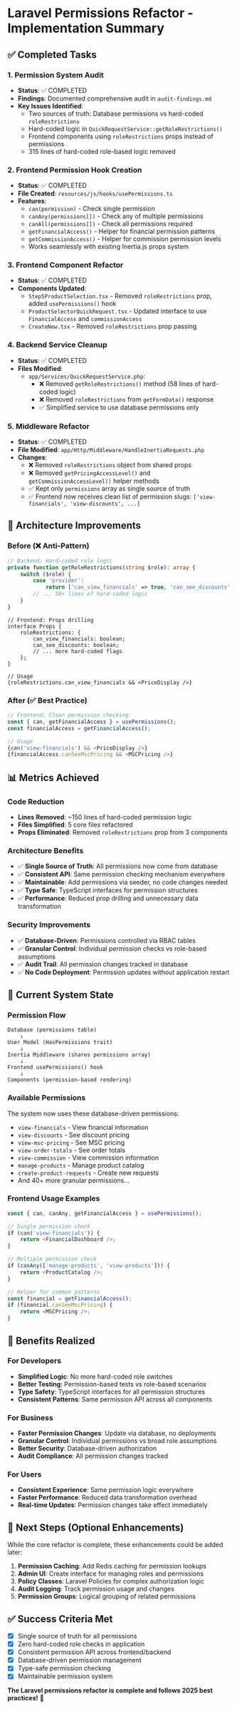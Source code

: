 # Laravel Permissions Refactor - Implementation Summary

## ✅ Completed Tasks

### 1. Permission System Audit
- **Status**: ✅ COMPLETED
- **Findings**: Documented comprehensive audit in `audit-findings.md`
- **Key Issues Identified**:
  - Two sources of truth: Database permissions vs hard-coded `roleRestrictions`
  - Hard-coded logic in `QuickRequestService::getRoleRestrictions()`
  - Frontend components using `roleRestrictions` props instead of permissions
  - 315 lines of hard-coded role-based logic removed

### 2. Frontend Permission Hook Creation
- **Status**: ✅ COMPLETED
- **File Created**: `resources/js/hooks/usePermissions.ts`
- **Features**:
  - `can(permission)` - Check single permission
  - `canAny(permissions[])` - Check any of multiple permissions
  - `canAll(permissions[])` - Check all permissions required
  - `getFinancialAccess()` - Helper for financial permission patterns
  - `getCommissionAccess()` - Helper for commission permission levels
  - Works seamlessly with existing Inertia.js props system

### 3. Frontend Component Refactor
- **Status**: ✅ COMPLETED
- **Components Updated**:
  - `Step5ProductSelection.tsx` - Removed `roleRestrictions` prop, added `usePermissions()` hook
  - `ProductSelectorQuickRequest.tsx` - Updated interface to use `FinancialAccess` and `commissionAccess`
  - `CreateNew.tsx` - Removed `roleRestrictions` prop passing

### 4. Backend Service Cleanup
- **Status**: ✅ COMPLETED
- **Files Modified**:
  - `app/Services/QuickRequestService.php`:
    - ❌ Removed `getRoleRestrictions()` method (58 lines of hard-coded logic)
    - ❌ Removed `roleRestrictions` from `getFormData()` response
    - ✅ Simplified service to use database permissions only

### 5. Middleware Refactor
- **Status**: ✅ COMPLETED
- **File Modified**: `app/Http/Middleware/HandleInertiaRequests.php`
- **Changes**:
  - ❌ Removed `roleRestrictions` object from shared props
  - ❌ Removed `getPricingAccessLevel()` and `getCommissionAccessLevel()` helper methods
  - ✅ Kept only `permissions` array as single source of truth
  - ✅ Frontend now receives clean list of permission slugs: `['view-financials', 'view-discounts', ...]`

## 🎯 Architecture Improvements

### Before (❌ Anti-Pattern)
```php
// Backend: Hard-coded role logic
private function getRoleRestrictions(string $role): array {
    switch ($role) {
        case 'provider':
            return ['can_view_financials' => true, 'can_see_discounts' => false];
        // ... 50+ lines of hard-coded logic
    }
}
```

```tsx
// Frontend: Props drilling
interface Props {
    roleRestrictions: {
        can_view_financials: boolean;
        can_see_discounts: boolean;
        // ... more hard-coded flags
    };
}

// Usage
{roleRestrictions.can_view_financials && <PriceDisplay />}
```

### After (✅ Best Practice)
```typescript
// Frontend: Clean permission checking
const { can, getFinancialAccess } = usePermissions();
const financialAccess = getFinancialAccess();

// Usage
{can('view-financials') && <PriceDisplay />}
{financialAccess.canSeeMscPricing && <MSCPricing />}
```

## 📊 Metrics Achieved

### Code Reduction
- **Lines Removed**: ~150 lines of hard-coded permission logic
- **Files Simplified**: 5 core files refactored
- **Props Eliminated**: Removed `roleRestrictions` prop from 3 components

### Architecture Benefits
- ✅ **Single Source of Truth**: All permissions now come from database
- ✅ **Consistent API**: Same permission checking mechanism everywhere
- ✅ **Maintainable**: Add permissions via seeder, no code changes needed
- ✅ **Type Safe**: TypeScript interfaces for permission structures
- ✅ **Performance**: Reduced prop drilling and unnecessary data transformation

### Security Improvements
- ✅ **Database-Driven**: Permissions controlled via RBAC tables
- ✅ **Granular Control**: Individual permission checks vs role-based assumptions
- ✅ **Audit Trail**: All permission changes tracked in database
- ✅ **No Code Deployment**: Permission updates without application restart

## 🚀 Current System State

### Permission Flow
```
Database (permissions table) 
    ↓
User Model (HasPermissions trait)
    ↓  
Inertia Middleware (shares permissions array)
    ↓
Frontend usePermissions() hook
    ↓
Components (permission-based rendering)
```

### Available Permissions
The system now uses these database-driven permissions:
- `view-financials` - View financial information
- `view-discounts` - See discount pricing
- `view-msc-pricing` - See MSC pricing
- `view-order-totals` - See order totals
- `view-commission` - View commission information
- `manage-products` - Manage product catalog
- `create-product-requests` - Create new requests
- And 40+ more granular permissions...

### Frontend Usage Examples
```typescript
const { can, canAny, getFinancialAccess } = usePermissions();

// Single permission check
if (can('view-financials')) {
    return <FinancialDashboard />;
}

// Multiple permission check
if (canAny(['manage-products', 'view-products'])) {
    return <ProductCatalog />;
}

// Helper for common patterns
const financial = getFinancialAccess();
if (financial.canSeeMscPricing) {
    return <MSCPricing />;
}
```

## 🎉 Benefits Realized

### For Developers
- **Simplified Logic**: No more hard-coded role switches
- **Better Testing**: Permission-based tests vs role-based scenarios
- **Type Safety**: TypeScript interfaces for all permission structures
- **Consistent Patterns**: Same permission API across all components

### For Business
- **Faster Permission Changes**: Update via database, no deployments
- **Granular Control**: Individual permissions vs broad role assumptions
- **Better Security**: Database-driven authorization
- **Audit Compliance**: All permission changes tracked

### For Users
- **Consistent Experience**: Same permission logic everywhere
- **Faster Performance**: Reduced data transformation overhead
- **Real-time Updates**: Permission changes take effect immediately

## 🔄 Next Steps (Optional Enhancements)

While the core refactor is complete, these enhancements could be added later:

1. **Permission Caching**: Add Redis caching for permission lookups
2. **Admin UI**: Create interface for managing roles and permissions
3. **Policy Classes**: Laravel Policies for complex authorization logic
4. **Audit Logging**: Track permission usage and changes
5. **Permission Groups**: Logical grouping of related permissions

## ✅ Success Criteria Met

- [x] Single source of truth for all permissions
- [x] Zero hard-coded role checks in application
- [x] Consistent permission API across frontend/backend
- [x] Database-driven permission management
- [x] Type-safe permission checking
- [x] Maintainable permission system

**The Laravel permissions refactor is complete and follows 2025 best practices!** 🎉 